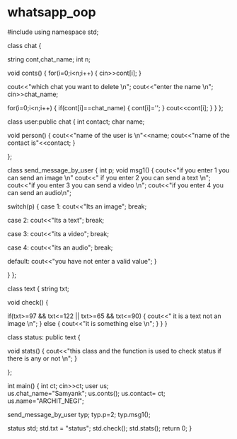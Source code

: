 # whatsapp_oop

#include<iostream>
using namespace std;


class chat
{

string cont,chat_name;
int n;

void conts()
{
for(i=0;i<n;i++)
{
cin>>cont[i];
}

cout<<"which chat you want to delete \n";
cout<<"enter the name \n";
cin>>chat_name;

for(i=0;i<n;i++)
{
if(cont[i]==chat_name)
{
cont[i]='';
}
cout<<cont[i];
}
}
};



class user:public chat
{
int contact;
char name;

void person()
{
cout<<"name of the user is \n"<<name;
cout<<"name of the contact is"<<contact;
}

};

class send_message_by_user 
{
int p;
void msg1()
{
cout<<"if you enter 1 you can send an image \n"
cout<<" if you enter 2 you can send a text \n";
cout<<"if you enter 3 you can send a video \n";
cout<<"if you enter 4 you can send an audio\n";

switch(p)
{
case 1: 
cout<<"Its an image";
break;

case 2:
cout<<"Its a text";
break;

case 3:
cout<<"its a video";
break;

case 4:
cout<<"its an audio";
break;

default:
cout<<"you have not enter a valid value";
}

}
};

class text
{
string txt;

void check()
{

if(txt>=97 && txt<=122 || txt>=65 && txt<=90)
{
cout<<" it is a text not an image \n";
}
else
{
cout<<"it is something else \n";
}
}
}


class status: public text
{
 
 void stats()
 {
 cout<<"this class and the function is used  to check status if there is any or not \n";
 }

};


int main()
{
   int ct;
   cin>>ct;
  user us;             
  us.chat_name="Samyank";
  us.conts();
  us.contact= ct;
  us.name="ARCHIT_NEGI";
  
  
  send_message_by_user typ;
  typ.p=2;
  typ.msg1();
  
  
  status std;
  std.txt = "status";
  std.check();
  std.stats();
return 0;
}
